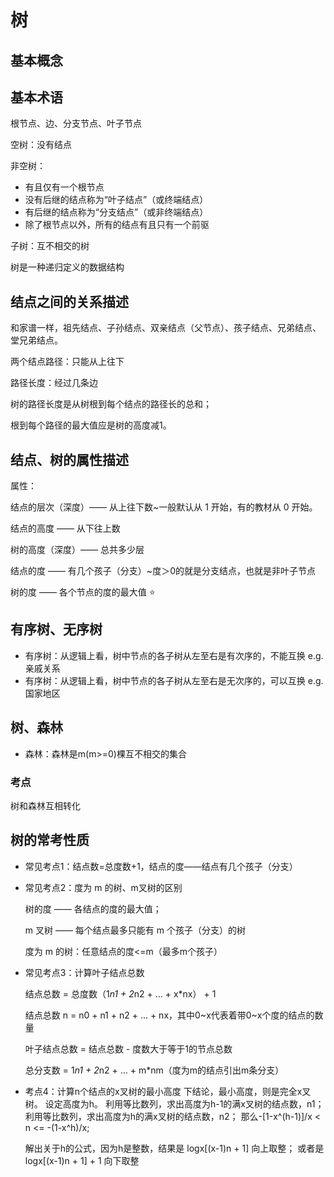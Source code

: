 # 树
## 基本概念

## 基本术语

根节点、边、分支节点、叶子节点

空树：没有结点

非空树：
- 有且仅有一个根节点
- 没有后继的结点称为“叶子结点”（或终端结点）
- 有后继的结点称为“分支结点”（或非终端结点）
- 除了根节点以外，所有的结点有且只有一个前驱

子树：互不相交的树

树是一种递归定义的数据结构

## 结点之间的关系描述

和家谱一样，祖先结点、子孙结点、双亲结点（父节点）、孩子结点、兄弟结点、堂兄弟结点。

两个结点路径：只能从上往下

路径长度：经过几条边

树的路径长度是从树根到每个结点的路径长的总和；

根到每个路径的最大值应是树的高度减1。

## 结点、树的属性描述

属性：

结点的层次（深度）—— 从上往下数~一般默认从 1 开始，有的教材从 0 开始。

结点的高度 —— 从下往上数

树的高度（深度）—— 总共多少层

结点的度 —— 有几个孩子（分支）~度＞0的就是分支结点，也就是非叶子节点

树的度 —— 各个节点的度的最大值 ⭐️



## 有序树、无序树

- 有序树：从逻辑上看，树中节点的各子树从左至右是有次序的，不能互换 e.g. 亲戚关系
- 有序树：从逻辑上看，树中节点的各子树从左至右是无次序的，可以互换 e.g. 国家地区


## 树、森林

- 森林：森林是m(m>=0)棵互不相交的集合

### 考点

树和森林互相转化

## 树的常考性质

- 常见考点1：结点数=总度数+1，结点的度——结点有几个孩子（分支）
- 常见考点2：度为 m 的树、m叉树的区别

    树的度 —— 各结点的度的最大值；

    m 叉树 —— 每个结点最多只能有 m 个孩子（分支）的树

    度为 m 的树：任意结点的度<=m（最多m个孩子）

- 常见考点3：计算叶子结点总数

    结点总数 = 总度数（1*n1 + 2*n2 + ...  + x*nx） + 1

    结点总数 n = n0 + n1 + n2 + ...  + nx，其中0~x代表着带0~x个度的结点的数量

    叶子结点总数 = 结点总数 - 度数大于等于1的节点总数

    总分支数 = 1*n1 + 2*n2 + ... + m*nm（度为m的结点引出m条分支）

- 考点4：计算n个结点的x叉树的最小高度
    下结论，最小高度，则是完全x叉树。
    设定高度为h。
    利用等比数列，求出高度为h-1的满x叉树的结点数，n1；
    利用等比数列，求出高度为h的满x叉树的结点数，n2；
    那么-[1-x^(h-1)]/x < n <= -(1-x^h)/x;

    解出关于h的公式，因为h是整数，结果是 logx[(x-1)n + 1] 向上取整；
    或者是 logx[(x-1)n + 1] + 1 向下取整 

